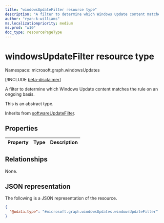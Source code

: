```yaml
---
title: "windowsUpdateFilter resource type"
description: "A filter to determine which Windows Update content matches the rule on an ongoing basis."
author: "ryan-k-williams"
ms.localizationpriority: medium
ms.prod: "w10"
doc_type: resourcePageType
---
```


# windowsUpdateFilter resource type

Namespace: microsoft.graph.windowsUpdates

[!INCLUDE [beta-disclaimer](../../includes/beta-disclaimer.md)]

A filter to determine which Windows Update content matches the rule on an ongoing basis.

This is an abstract type.


Inherits from [softwareUpdateFilter](../resources/windowsupdates-softwareupdatefilter.md).

## Properties
|Property|Type|Description|
|:---|:---|:---|

## Relationships
None.

## JSON representation
The following is a JSON representation of the resource.
<!-- {
  "blockType": "resource",
  "@odata.type": "microsoft.graph.windowsUpdates.windowsUpdateFilter"
}
-->
``` json
{
  "@odata.type": "#microsoft.graph.windowsUpdates.windowsUpdateFilter"
}
```


